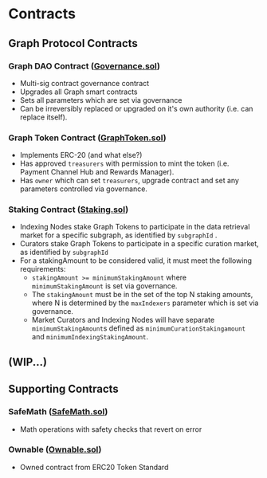 # Contracts

## Graph Protocol Contracts
### Graph DAO Contract ([Governance.sol](./Governance.sol))
- Multi-sig contract governance contract
- Upgrades all Graph smart contracts
- Sets all parameters which are set via governance
- Can be irreversibly replaced or upgraded on it's own authority (i.e. can replace itself).

### Graph Token Contract ([GraphToken.sol](./GraphToken.sol))
- Implements ERC-20 (and what else?)
- Has approved `treasurers` with permission to mint the token (i.e. Payment Channel Hub and Rewards Manager).
- Has `owner` which can set `treasurers`, upgrade contract and set any parameters controlled via governance.

### Staking Contract ([Staking.sol](./Staking.sol))
- Indexing Nodes stake Graph Tokens to participate in the data retrieval market for a specific subgraph, as identified by `subgraphId` .
- Curators stake Graph Tokens to participate in a specific curation market, as identified by `subgraphId`
- For a stakingAmount to be considered valid, it must meet the following requirements:
    - `stakingAmount >= minimumStakingAmount` where `minimumStakingAmount` is set via governance.
    - The `stakingAmount` must be in the set of the top N staking amounts, where N is determined by the `maxIndexers` parameter which is set via governance.
    - Market Curators and Indexing Nodes will have separate `minimumStakingAmount`s defined as `minimumCurationStakingamount` and `minimumIndexingStakingAmount`.

## (WIP...)

## Supporting Contracts
### SafeMath ([SafeMath.sol](./SafeMath.sol))
- Math operations with safety checks that revert on error

### Ownable ([Ownable.sol](./Ownable.sol))
- Owned contract from ERC20 Token Standard